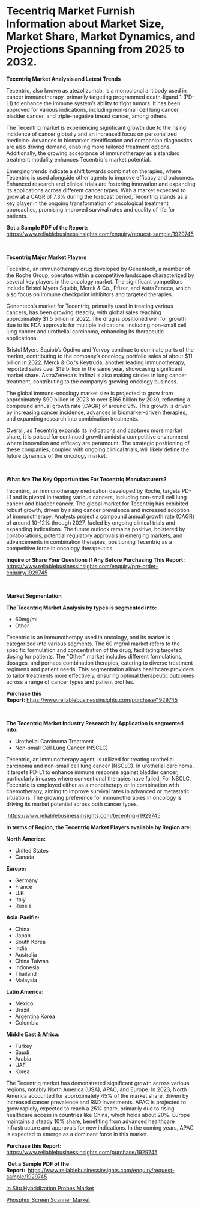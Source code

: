 <p><h1>Tecentriq Market Furnish Information about Market Size, Market Share, Market Dynamics, and Projections Spanning from 2025 to 2032.</h1></p><p><strong>Tecentriq Market Analysis and Latest Trends</strong></p>
<p><p>Tecentriq, also known as atezolizumab, is a monoclonal antibody used in cancer immunotherapy, primarily targeting programmed death-ligand 1 (PD-L1) to enhance the immune system’s ability to fight tumors. It has been approved for various indications, including non-small cell lung cancer, bladder cancer, and triple-negative breast cancer, among others.</p><p>The Tecentriq market is experiencing significant growth due to the rising incidence of cancer globally and an increased focus on personalized medicine. Advances in biomarker identification and companion diagnostics are also driving demand, enabling more tailored treatment options. Additionally, the growing acceptance of immunotherapy as a standard treatment modality enhances Tecentriq's market potential.</p><p>Emerging trends indicate a shift towards combination therapies, where Tecentriq is used alongside other agents to improve efficacy and outcomes. Enhanced research and clinical trials are fostering innovation and expanding its applications across different cancer types. With a market expected to grow at a CAGR of 7.3% during the forecast period, Tecentriq stands as a key player in the ongoing transformation of oncological treatment approaches, promising improved survival rates and quality of life for patients.</p></p>
<p><strong>Get a Sample PDF of the Report:&nbsp;</strong> <a href="https://www.reliablebusinessinsights.com/enquiry/request-sample/1929745?utm_campaign=60&utm_medium=2&utm_source=Github&utm_content=ia&utm_term=16012025&utm_id=tecentriq">https://www.reliablebusinessinsights.com/enquiry/request-sample/1929745</a></p>
<p>&nbsp;</p>
<p><strong>Tecentriq Major Market Players</strong></p>
<p><p>Tecentriq, an immunotherapy drug developed by Genentech, a member of the Roche Group, operates within a competitive landscape characterized by several key players in the oncology market. The significant competitors include Bristol Myers Squibb, Merck & Co., Pfizer, and AstraZeneca, which also focus on immune checkpoint inhibitors and targeted therapies.</p><p>Genentech’s market for Tecentriq, primarily used in treating various cancers, has been growing steadily, with global sales reaching approximately $1.5 billion in 2022. The drug is positioned well for growth due to its FDA approvals for multiple indications, including non-small cell lung cancer and urothelial carcinoma, enhancing its therapeutic applications.</p><p>Bristol Myers Squibb’s Opdivo and Yervoy continue to dominate parts of the market, contributing to the company’s oncology portfolio sales of about $11 billion in 2022. Merck & Co.'s Keytruda, another leading immunotherapy, reported sales over $19 billion in the same year, showcasing significant market share. AstraZeneca’s Imfinzi is also making strides in lung cancer treatment, contributing to the company’s growing oncology business.</p><p>The global immuno-oncology market size is projected to grow from approximately $90 billion in 2023 to over $166 billion by 2030, reflecting a compound annual growth rate (CAGR) of around 9%. This growth is driven by increasing cancer incidence, advances in biomarker-driven therapies, and expanding research into combination treatments.</p><p>Overall, as Tecentriq expands its indications and captures more market share, it is poised for continued growth amidst a competitive environment where innovation and efficacy are paramount. The strategic positioning of these companies, coupled with ongoing clinical trials, will likely define the future dynamics of the oncology market.</p></p>
<p>&nbsp;</p>
<p><strong>What Are The Key Opportunities For Tecentriq Manufacturers?</strong></p>
<p><p>Tecentriq, an immunotherapy medication developed by Roche, targets PD-L1 and is pivotal in treating various cancers, including non-small cell lung cancer and bladder cancer. The global market for Tecentriq has exhibited robust growth, driven by rising cancer prevalence and increased adoption of immunotherapy. Analysts project a compound annual growth rate (CAGR) of around 10-12% through 2027, fueled by ongoing clinical trials and expanding indications. The future outlook remains positive, bolstered by collaborations, potential regulatory approvals in emerging markets, and advancements in combination therapies, positioning Tecentriq as a competitive force in oncology therapeutics.</p></p>
<p><strong>Inquire or Share Your Questions If Any Before Purchasing This Report:</strong> <a href="https://www.reliablebusinessinsights.com/enquiry/pre-order-enquiry/1929745?utm_campaign=60&utm_medium=2&utm_source=Github&utm_content=ia&utm_term=16012025&utm_id=tecentriq">https://www.reliablebusinessinsights.com/enquiry/pre-order-enquiry/1929745</a></p>
<p>&nbsp;</p>
<p><strong>Market Segmentation</strong></p>
<p><strong>The Tecentriq Market Analysis by types is segmented into:</strong></p>
<p><ul><li>60mg/ml</li><li>Other</li></ul></p>
<p><p>Tecentriq is an immunotherapy used in oncology, and its market is categorized into various segments. The 60 mg/ml market refers to the specific formulation and concentration of the drug, facilitating targeted dosing for patients. The "Other" market includes different formulations, dosages, and perhaps combination therapies, catering to diverse treatment regimens and patient needs. This segmentation allows healthcare providers to tailor treatments more effectively, ensuring optimal therapeutic outcomes across a range of cancer types and patient profiles.</p></p>
<p><strong>Purchase this Report:&nbsp;</strong><a href="https://www.reliablebusinessinsights.com/purchase/1929745?utm_campaign=60&utm_medium=2&utm_source=Github&utm_content=ia&utm_term=16012025&utm_id=tecentriq">https://www.reliablebusinessinsights.com/purchase/1929745</a></p>
<p>&nbsp;</p>
<p><strong>The Tecentriq Market Industry Research by Application is segmented into:</strong></p>
<p><ul><li>Urothelial Carcinoma Treatment</li><li>Non-small Cell Lung Cancer (NSCLC)</li></ul></p>
<p><p>Tecentriq, an immunotherapy agent, is utilized for treating urothelial carcinoma and non-small cell lung cancer (NSCLC). In urothelial carcinoma, it targets PD-L1 to enhance immune response against bladder cancer, particularly in cases where conventional therapies have failed. For NSCLC, Tecentriq is employed either as a monotherapy or in combination with chemotherapy, aiming to improve survival rates in advanced or metastatic situations. The growing preference for immunotherapies in oncology is driving its market potential across both cancer types.</p></p>
<p><a href="https://www.reliablebusinessinsights.com/tecentriq-r1929745?utm_campaign=60&utm_medium=2&utm_source=Github&utm_content=ia&utm_term=16012025&utm_id=tecentriq">&nbsp;https://www.reliablebusinessinsights.com/tecentriq-r1929745</a></p>
<p><strong>In terms of Region, the Tecentriq Market Players available by Region are:</strong></p>
<p>
    <p> <strong> North America: </strong>
        <ul>
            <li>United States</li>
            <li>Canada</li>
        </ul>
        </p> 
    <p> <strong> Europe: </strong>
        <ul>
            <li>Germany</li>
            <li>France</li>
            <li>U.K.</li>
            <li>Italy</li>
            <li>Russia</li>
        </ul>
        </p> 
    <p> <strong> Asia-Pacific: </strong>
        <ul>
            <li>China</li>
            <li>Japan</li>
            <li>South Korea</li>
            <li>India</li>
            <li>Australia</li>
            <li>China Taiwan</li>
            <li>Indonesia</li>
            <li>Thailand</li>
            <li>Malaysia</li>
        </ul>
        </p> 
    <p> <strong> Latin America: </strong>
        <ul>
            <li>Mexico</li>
            <li>Brazil</li>
            <li>Argentina Korea</li>
            <li>Colombia</li>
        </ul>
        </p> 
    <p> <strong> Middle East & Africa: </strong>
        <ul>
            <li>Turkey</li>
            <li>Saudi</li>
            <li>Arabia</li>
            <li>UAE</li>
            <li>Korea</li>
        </ul>
    </p>
    </p>
<p><p>The Tecentriq market has demonstrated significant growth across various regions, notably North America (USA), APAC, and Europe. In 2023, North America accounted for approximately 45% of the market share, driven by increased cancer prevalence and R&D investments. APAC is projected to grow rapidly, expected to reach a 25% share, primarily due to rising healthcare access in countries like China, which holds about 20%. Europe maintains a steady 10% share, benefiting from advanced healthcare infrastructure and approvals for new indications. In the coming years, APAC is expected to emerge as a dominant force in this market.</p></p>
<p><strong>Purchase this Report: </strong><a href="https://www.reliablebusinessinsights.com/purchase/1929745?utm_campaign=60&utm_medium=2&utm_source=Github&utm_content=ia&utm_term=16012025&utm_id=tecentriq">https://www.reliablebusinessinsights.com/purchase/1929745</a></p>
<p>&nbsp;<strong>Get a Sample PDF of the Report:&nbsp;&nbsp;</strong><a href="https://www.reliablebusinessinsights.com/enquiry/request-sample/1929745?utm_campaign=60&utm_medium=2&utm_source=Github&utm_content=ia&utm_term=16012025&utm_id=tecentriq">https://www.reliablebusinessinsights.com/enquiry/request-sample/1929745</a></p>
<p><strong></strong></p>
<p><p><a href="https://github.com/carendesrochers299/Market-Research-Report-List-1/blob/main/in-situ-hybridization-probes-market.md?utm_campaign=60&utm_medium=2&utm_source=Github&utm_content=ia&utm_term=16012025&utm_id=tecentriq">In Situ Hybridization Probes Market</a></p><p><a href="https://github.com/chaturberville8181/Market-Research-Report-List-1/blob/main/phosphor-screen-scanner-market.md?utm_campaign=60&utm_medium=2&utm_source=Github&utm_content=ia&utm_term=16012025&utm_id=tecentriq">Phosphor Screen Scanner Market</a></p></p>